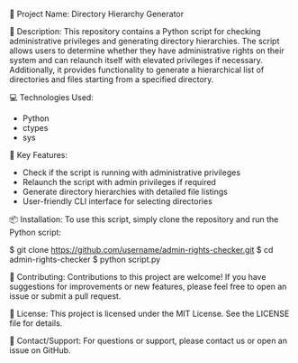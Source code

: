 🚀 Project Name: Directory Hierarchy Generator

📝 Description:
This repository contains a Python script for checking administrative privileges and generating directory hierarchies. The script allows users to determine whether they have administrative rights on their system and can relaunch itself with elevated privileges if necessary. Additionally, it provides functionality to generate a hierarchical list of directories and files starting from a specified directory.

💻 Technologies Used:
- Python
- ctypes
- sys

🔑 Key Features:
- Check if the script is running with administrative privileges
- Relaunch the script with admin privileges if required
- Generate directory hierarchies with detailed file listings
- User-friendly CLI interface for selecting directories

📦 Installation:
To use this script, simply clone the repository and run the Python script:

$ git clone https://github.com/username/admin-rights-checker.git
$ cd admin-rights-checker
$ python script.py


🤝 Contributing:
Contributions to this project are welcome! If you have suggestions for improvements or new features, please feel free to open an issue or submit a pull request.

📄 License:
This project is licensed under the MIT License. See the LICENSE file for details.

📧 Contact/Support:
For questions or support, please contact us or open an issue on GitHub.

